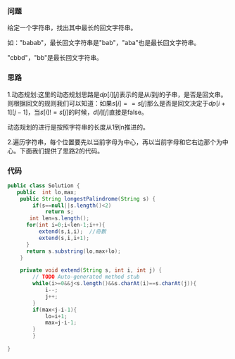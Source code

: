 ### 问题

给定一个字符串，找出其中最长的回文字符串。

如："babab"，最长回文字符串是"bab"，"aba"也是最长回文字符串。

"cbbd"，"bb"是最长回文字符串。

### 思路

1.动态规划:这里的动态规划思路是$dp[i][j]$表示的是从$i$到$j$的子串，是否是回文串。则根据回文的规则我们可以知道：如果$s[i]==s[j]$那么是否是回文决定于$dp[i+1][j-1]$，当$s[i]!=s[j]$的时候，$d[i][j]$直接是false。

动态规划的进行是按照字符串的长度从1到n推进的。

2.遍历字符串，每个位置要先以当前字母为中心，再以当前字母和它右边那个为中心。下面我们提供了思路2的代码。

### 代码

```java
public class Solution {
   public  int lo,max;
	public String longestPalindrome(String s) {
        if(s==null||s.length()<2)
        	return s;
       int len=s.length();
      for(int i=0;i<len-1;i++){
    	  extend(s,i,i);  //奇數
    	  extend(s,i,i+1);
      }
      return s.substring(lo,max+lo);
    }

	private void extend(String s, int i, int j) {
		// TODO Auto-generated method stub
		while(i>=0&&j<s.length()&&s.charAt(i)==s.charAt(j)){
			i--;
			j++;
		}
		if(max<j-i-1){
			lo=i+1;
			max=j-i-1;
		}
     	}
    
}
```


